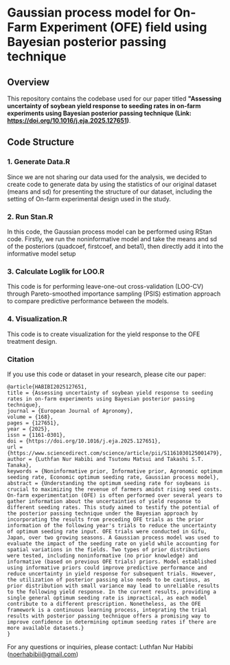 # Gaussian process model for On-Farm Experiment (OFE) field using Bayesian posterior passing technique

## Overview

This repository contains the codebase used for our paper titled **"Assessing uncertainty of soybean yield response to seeding rates in on-farm experiments using Bayesian posterior passing technique (Link: https://doi.org/10.1016/j.eja.2025.127651)**. 

## Code Structure

### 1. Generate Data.R
Since we are not sharing our data used for the analysis, we decided to create code to generate data by using the statistics of our original dataset (means and sd) for presenting the structure of our dataset, including the setting of On-farm experimental design used in the study.

### 2. Run Stan.R
In this code, the Gaussian process model can be performed using RStan code. Firstly, we run the noninformative model and take the means and sd of the posteriors (quadcoef, firstcoef, and beta1), then directly add it into the informative model setup

### 3. Calculate Loglik for LOO.R
This code is for performing leave-one-out cross-validation (LOO-CV) through Pareto-smoothed importance sampling (PSIS) estimation approach to compare predictive performance between the models.

### 4. Visualization.R
This code is to create visualization for the yield response to the OFE treatment design.

### Citation

If you use this code or dataset in your research, please cite our paper:

```bibitex
@article{HABIBI2025127651,
title = {Assessing uncertainty of soybean yield response to seeding rates in on-farm experiments using Bayesian posterior passing technique},
journal = {European Journal of Agronomy},
volume = {168},
pages = {127651},
year = {2025},
issn = {1161-0301},
doi = {https://doi.org/10.1016/j.eja.2025.127651},
url = {https://www.sciencedirect.com/science/article/pii/S1161030125001479},
author = {Luthfan Nur Habibi and Tsutomu Matsui and Takashi S.T. Tanaka},
keywords = {Noninformative prior, Informative prior, Agronomic optimum seeding rate, Economic optimum seeding rate, Gaussian process model},
abstract = {Understanding the optimum seeding rate for soybeans is crucial to maximizing the revenue of farmers amidst rising seed costs. On-farm experimentation (OFE) is often performed over several years to gather information about the uncertainties of yield response to different seeding rates. This study aimed to testify the potential of the posterior passing technique under the Bayesian approach by incorporating the results from preceding OFE trials as the prior information of the following year's trials to reduce the uncertainty of optimum seeding rate input. OFE trials were conducted in Gifu, Japan, over two growing seasons. A Gaussian process model was used to evaluate the impact of the seeding rate on yield while accounting for spatial variations in the fields. Two types of prior distributions were tested, including noninformative (no prior knowledge) and informative (based on previous OFE trials) priors. Model established using informative priors could improve predictive performance and reduce uncertainty in yield response for subsequent trials. However, the utilization of posterior passing also needs to be cautious, as prior distribution with small variance may lead to unreliable results to the following yield response. In the current results, providing a single general optimum seeding rate is impractical, as each model contribute to a different prescription. Nonetheless, as the OFE framework is a continuous learning process, integrating the trial results with posterior passing technique offers a promising way to improve confidence in determining optimum seeding rates if there are more available datasets.}
}
```


For any questions or inquiries, please contact:
Luthfan Nur Habibi (noerhabibii@gmail.com)
